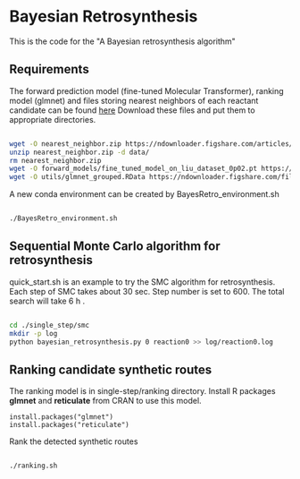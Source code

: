 # Bayesian Retrosynthesis

This is the code for the "A Bayesian retrosynthesis algorithm"

## Requirements

The forward prediction model (fine-tuned Molecular Transformer), ranking model (glmnet) and files storing nearest neighbors of each reactant candidate can be found [here](https://figshare.com/projects/bayesian_retro/76935)
Download these files and put them to appropriate directories.
```bash

wget -O nearest_neighbor.zip https://ndownloader.figshare.com/articles/11954913/versions/1
unzip nearest_neighbor.zip -d data/
rm nearest_neighbor.zip
wget -O forward_models/fine_tuned_model_on_liu_dataset_0p02.pt https://ndownloader.figshare.com/files/21945630
wget -O utils/glmnet_grouped.RData https://ndownloader.figshare.com/files/21947469
```

A new conda environment can be created by BayesRetro_environment.sh
```bash

./BayesRetro_environment.sh
```

## Sequential Monte Carlo algorithm for retrosynthesis

quick_start.sh is an example to try the SMC algorithm for retrosynthesis.
Each step of SMC takes about 30 sec. Step number is set to 600. The total search will take 6 h .
```bash

cd ./single_step/smc
mkdir -p log
python bayesian_retrosynthesis.py 0 reaction0 >> log/reaction0.log
```
## Ranking candidate synthetic routes

The ranking model is in single-step/ranking directory.
Install R packages **glmnet** and **reticulate** from CRAN to use this model.
```{r}
install.packages("glmnet")
install.packages("reticulate")
```

Rank the detected synthetic routes
```bash

./ranking.sh
```
